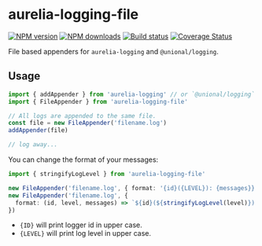 # aurelia-logging-file

[![NPM version][npm-image]][npm-url]
[![NPM downloads][downloads-image]][downloads-url]
[![Build status][travis-image]][travis-url]
[![Coverage Status][coveralls-image]][coveralls-url]

File based appenders for `aurelia-logging` and `@unional/logging`.

## Usage

```ts
import { addAppender } from 'aurelia-logging' // or `@unional/logging`
import { FileAppender } from 'aurelia-logging-file'

// All logs are appended to the same file.
const file = new FileAppender('filename.log')
addAppender(file)

// log away...
```

You can change the format of your messages:

```ts
import { stringifyLogLevel } from 'aurelia-logging-file'

new FileAppender('filename.log', { format: '{id}({LEVEL}): {messages}}' })
new FileAppender('filename.log', {
  format: (id, level, messages) => `${id}(${stringifyLogLevel(level)}): ${messages}`
})
```

- `{ID}` will print logger id in upper case.
- `{LEVEL}` will print log level in upper case.

[npm-image]: https://img.shields.io/npm/v/aurelia-logging-file.svg?style=flat
[npm-url]: https://npmjs.org/package/aurelia-logging-file
[downloads-image]: https://img.shields.io/npm/dm/aurelia-logging-file.svg?style=flat
[downloads-url]: https://npmjs.org/package/aurelia-logging-file
[travis-image]: https://img.shields.io/travis/unional/logging/master.svg?style=flat
[travis-url]: https://travis-ci.org/unional/logging?branch=master
[coveralls-image]: https://coveralls.io/repos/github/unional/logging/badge.svg
[coveralls-url]: https://coveralls.io/github/unional/logging
